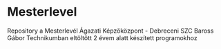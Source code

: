 # Mesterlevel
Repository a Mesterlevél Ágazati Képzőközpont - Debreceni SZC Baross Gábor Technikumban eltöltött 2 évem alatt készített programokhoz 
